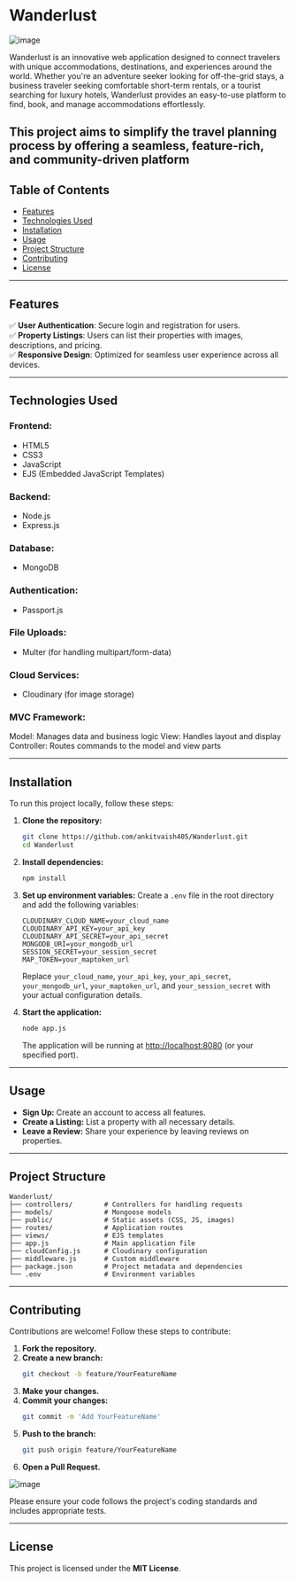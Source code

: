 # Wanderlust

![image](https://github.com/user-attachments/assets/d446a24c-10c4-4214-8a9b-93f39dc3bee0)

Wanderlust is an innovative web application designed to connect travelers with unique accommodations, destinations, and experiences around the world. Whether you're an adventure seeker looking for off-the-grid stays, a business traveler seeking comfortable short-term rentals, or a tourist searching for luxury hotels, Wanderlust provides an easy-to-use platform to find, book, and manage accommodations effortlessly.

This project aims to simplify the travel planning process by offering a seamless, feature-rich, and community-driven platform
---

## Table of Contents
- [Features](#features)
- [Technologies Used](#technologies-used)
- [Installation](#installation)
- [Usage](#usage)
- [Project Structure](#project-structure)
- [Contributing](#contributing)
- [License](#license)

---

## Features
✅ **User Authentication**: Secure login and registration for users.  
✅ **Property Listings**: Users can list their properties with images, descriptions, and pricing.  
✅ **Responsive Design**: Optimized for seamless user experience across all devices.

---

## Technologies Used

### Frontend:
- HTML5
- CSS3
- JavaScript
- EJS (Embedded JavaScript Templates)

### Backend:
- Node.js
- Express.js

### Database:
- MongoDB

### Authentication:
- Passport.js

### File Uploads:
- Multer (for handling multipart/form-data)

### Cloud Services:
- Cloudinary (for image storage)

### MVC Framework:
Model: Manages data and business logic
View: Handles layout and display
Controller: Routes commands to the model and view parts

---

## Installation

To run this project locally, follow these steps:

1. **Clone the repository:**
   ```bash
   git clone https://github.com/ankitvaish405/Wanderlust.git
   cd Wanderlust
   ```

2. **Install dependencies:**
   ```bash
   npm install
   ```

3. **Set up environment variables:**
   Create a `.env` file in the root directory and add the following variables:
   ```env
   CLOUDINARY_CLOUD_NAME=your_cloud_name
   CLOUDINARY_API_KEY=your_api_key
   CLOUDINARY_API_SECRET=your_api_secret
   MONGODB_URI=your_mongodb_url
   SESSION_SECRET=your_session_secret
   MAP_TOKEN=your_maptoken_url
   ```
   Replace `your_cloud_name`, `your_api_key`, `your_api_secret`, `your_mongodb_url`, `your_maptoken_url`, and `your_session_secret` with your actual configuration details.

4. **Start the application:**
   ```bash
   node app.js
   ```
   The application will be running at [http://localhost:8080](http://localhost:8080) (or your specified port).

---

## Usage

- **Sign Up:** Create an account to access all features.
- **Create a Listing:** List a property with all necessary details.
- **Leave a Review:** Share your experience by leaving reviews on properties.

---

## Project Structure

```
Wanderlust/
├── controllers/        # Controllers for handling requests
├── models/             # Mongoose models
├── public/             # Static assets (CSS, JS, images)
├── routes/             # Application routes
├── views/              # EJS templates
├── app.js              # Main application file
├── cloudConfig.js      # Cloudinary configuration
├── middleware.js       # Custom middleware
├── package.json        # Project metadata and dependencies
└── .env                # Environment variables
```

---

## Contributing

Contributions are welcome! Follow these steps to contribute:

1. **Fork the repository.**
2. **Create a new branch:**
   ```bash
   git checkout -b feature/YourFeatureName
   ```
3. **Make your changes.**
4. **Commit your changes:**
   ```bash
   git commit -m 'Add YourFeatureName'
   ```
5. **Push to the branch:**
   ```bash
   git push origin feature/YourFeatureName
   ```
6. **Open a Pull Request.**

![image](https://github.com/user-attachments/assets/ad4e1fb2-ed0b-4fd8-b54e-73cd254ef598)

Please ensure your code follows the project's coding standards and includes appropriate tests.

---

## License
This project is licensed under the **MIT License**.

